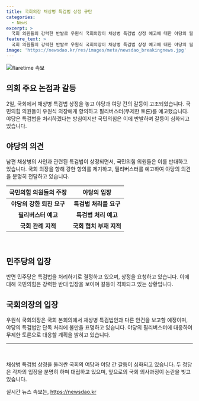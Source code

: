 ```yaml
---
title: 국회의장 채상병 특검법 상정 규탄
categories:
  - News
excerpt: >
  국회 의원들의 강력한 반발로 우원식 국회의장이 채상병 특검법 상정 예고에 대한 야당의 필리버스터에 직면했습니다. 경합에도 불구하고 국민의힘 의원들은 우원식 의장에게 채상병 특검법 상정을 거부하고 국회의 국가 의전을 위한 중립을 존중할 것을 촉구했습니다. 민주당은 특검법을 처리하기로 했지만, 국민의힘은 무제한 토론으로 대응할 예정이며, 의원들은 의장실 앞에서 우원식 의장의 중립 의무를 준수하라고 요구하는 구호를 외치며 항의했습니다.
feature_text: >
  국회 의원들의 강력한 반발로 우원식 국회의장이 채상병 특검법 상정 예고에 대한 야당의 필리버스터에 직면했습니다. 경합에도 불구하고 국민의힘 의원들은 우원식 의장에게 채상병 특검법 상정을 거부하고 국회의 국가 의전을 위한 중립을 존중할 것을 촉구했습니다. 민주당은 특검법을 처리하기로 했지만, 국민의힘은 무제한 토론으로 대응할 예정이며, 의원들은 의장실 앞에서 우원식 의장의 중립 의무를 준수하라고 요구하는 구호를 외치며 항의했습니다.
image: 'https://newsdao.kr/res/images/meta/newsdao_breakingnews.jpg'
---
```


<p><img src="https://newsdao.kr/res/images/meta/newsdao_breakingnews.jpg" alt="flaretime 속보" /></p>

<h2 data-ke-size="size26">의회 주요 논점과 갈등</h2>

<p data-ke-size="size16">2일, 국회에서 채상병 특검법 상정을 놓고 야당과 여당 간의 갈등이 고조되었습니다. 국민의힘 의원들이 우원식 의장에게 항의하고 필리버스터(무제한 토론)를 예고했습니다. 야당은 특검법을 처리하겠다는 방침이지만 국민의힘은 이에 반발하며 갈등이 심화되고 있습니다.</p>

<h2 data-ke-size="size26">야당의 의견</h2>

<p data-ke-size="size16">남편 채상병의 사인과 관련된 특검법이 상정되면서, 국민의힘 의원들은 이를 반대하고 있습니다. 국회 의장을 향해 강한 항의를 제기하고, 필리버스터를 예고하여 야당의 의견을 분명히 전달하고 있습니다.</p>

<table>
  <thead>
    <tr>
      <th>국민의힘 의원들의 주장</th>
      <th>야당의 입장</th>
    </tr>
  </thead>
  <tbody>
    <tr>
      <td style="text-align: center; height: 17px;"><b>야당의 강한 퇴진 요구</b></td>
      <td style="text-align: center; height: 17px;"><b>특검법 처리를 요구</b></td>
    </tr>
    <tr>
      <td style="text-align: center; height: 17px;"><b>필리버스터 예고</b></td>
      <td style="text-align: center; height: 17px;"><b>특검법 처리 예고</b></td>
    </tr>
    <tr>
      <td style="text-align: center; height: 17px;"><b>국회 관례 지적</b></td>
      <td style="text-align: center; height: 17px;"><b>국회 협치 부재 지적</b></td>
    </tr>
  </tbody>
</table>

<p data-ke-size="size16">&nbsp;</p>

<h2 data-ke-size="size26">민주당의 입장</h2>

<p data-ke-size="size16">반면 민주당은 특검법을 처리하기로 결정하고 있으며, 상정을 요청하고 있습니다. 이에 대해 국민의힘은 강력한 반대 입장을 보이며 갈등이 격화되고 있는 상황입니다.</p>

<h2 data-ke-size="size26">국회의장의 입장</h2>

<p data-ke-size="size16">우원식 국회의장은 국회 본회의에서 채상병 특검법안과 다른 안건을 보고할 예정이며, 야당의 특검법안 단독 처리에 불만을 표명하고 있습니다. 야당의 필리버스터에 대응하여 무제한 토론으로 대응할 계획을 밝히고 있습니다.</p>

<hr>

<p data-ke-size="size16">&nbsp;</p>

<p data-ke-size="size16">채상병 특검법 상정을 둘러싼 국회의 여당과 야당 간 갈등이 심화되고 있습니다. 두 정당은 각자의 입장을 분명히 하며 대립하고 있으며, 앞으로의 국회 의사과정이 논란을 빚고 있습니다.</p>
실시간 뉴스 속보는, <a href="https://newsdao.kr" rel="dofollow">https://newsdao.kr</a>


